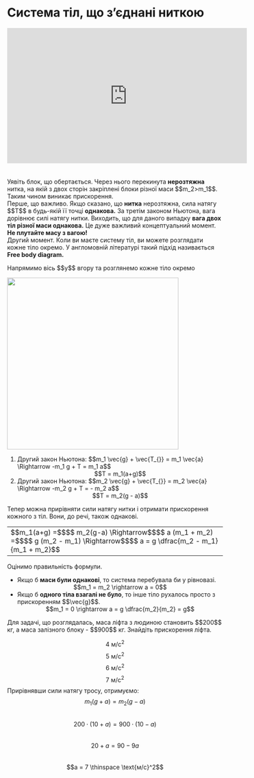# Система тiл, що з’єднанi ниткою
<div class="fluidMedia">
<iframe width="560" height="315" src="https://www.youtube.com/embed/0RPBkrEdNVY" frameborder="0" allowfullscreen></iframe>
</div>
<div class="popup">
</div>

<br>
<br>

<div class="space">Уявiть блок, що обертається. Через нього перекинута <b>нерозтяжна</b> нитка, на якiй з двох сторiн закрiпленi блоки рiзної маси $$m_2>m_1$$. Таким чином виникає прискорення.</div>

<div class="space">Перше, що важливо. Якщо сказано, що <b>нитка</b> нерозтяжна, сила натягу $$T$$ в будь-якiй її точцi <b>однакова.</b> За третiм законом Ньютона, вага дорiвнює силi натягу нитки. Виходить, що для даного випадку <span class="p1"><b>вага двох тiл рiзної маси однакова.</b></span> Це дуже важливий концептуальний момент. <span class="p1"><b>Не плутайте масу з вагою!</b></span></div>

<div class="space">Другий момент. Коли ви маєте систему тiл, ви можете розглядати кожне тiло окремо. У англомовнiй лiтературi такий пiдхiд називається <span class="p1"><b>Free body diagram.</b></span></div>

<div class="space"><p class="p3">Напрямимо вiсь $$y$$ вгору та розглянемо кожне тiло окремо</p></div>

<div class="space"><img class="image" width="400" src="https://rawgit.com/chudaol/ed-era-book-physics/master/images/chapter_4/17.png"></div>

<ol>
<li>
<div class="space">Другий закон Ньютона: $$m_1 \vec{g} + \vec{T_{}} = m_1 \vec{a} \Rightarrow -m_1 g + T = m_1 a$$</div>
<div class="space" align="center">$$T = m_1(a+g)$$</div>
</li>
<li>
<div class="space">Другий закон Ньютона: $$m_2 \vec{g} + \vec{T_{}} = m_2 \vec{a} \Rightarrow -m_2 g + T = - m_2 a$$</div>
<div class="space" align="center">$$T = m_2(g - a)$$</div>
</li>
</ol>

<div class="space">Тепер можна прирiвняти сили натягу нитки i отримати прискорення кожного з тіл. Вони, до речi, також однаковi.</div>

<div class="centered-table-wrapper">
<table class="centered-table">
<tr class="eq">
<td class="eq">
<p1>$$m_1(a+g) =$$$$ m_2(g-a) \Rightarrow$$$$ a (m_1 + m_2) =$$$$ g (m_2 - m_1) \Rightarrow$$$$ a = g \dfrac{m_2 - m_1}{m_1 + m_2}$$</p1>
</td>
</tr>
</table></div>

<div class="space">Оцiнимо правильнiсть формули.</div>

<ul>
<li>
<div class="space">Якщо б <span class="p1"><b>маси були однаковi</b></span>, то система перебувала би у рiвновазi.</div>
<div class="space" align="center">$$m_1 = m_2 \rightarrow a = 0$$</div>
</li>
<li>
<div class="space">Якщо б <span class="p1"><b>одного тiла взагалi не було</b></span>, то iнше тiло рухалось просто з прискоренням $$\vec{g}$$.</div>
<div align="center">$$m_1 = 0 \rightarrow a = g \dfrac{m_2}{m_2} = g$$</div>
</li>
</ul>

<quiz correctLabel="correct!" incorrectLabel="incorrect!" checkLabel="check ansert">
<question>
<p>Для задачі, що розглядалась, маса ліфта з людиною становить $$200$$ кг, а маса залізного блоку - $$900$$ кг. Знайдіть прискорення ліфта.</p>

<answer>$$4 \ \text{м/с}^2$$</answer> 
<answer>$$5 \ \text{м/с}^2$$</answer>
<answer>$$6 \ \text{м/с}^2$$</answer>
<answer correct>$$7 \ \text{м/с}^2$$</answer>
<explanation>
Прирівнявши сили натягу тросу, отримуємо:
<br>
$$m_1(g + a) = m_2(g - a)$$
<br>
$$200 \cdot (10 + a) = 900 \cdot (10 - a)$$
<br>
$$20 + a = 90 - 9a$$
<br>
$$a = 7 \thinspace \text{м/с}^2$$
</explanation>
</question>
</quiz>